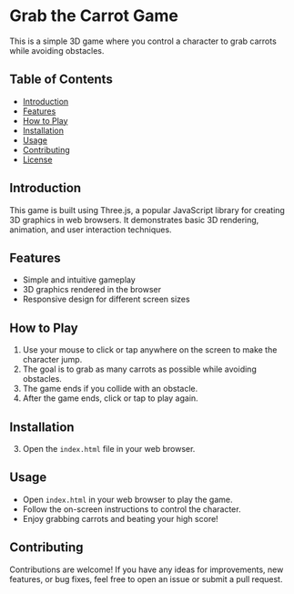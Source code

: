 # Grab the Carrot Game

This is a simple 3D game where you control a character to grab carrots while avoiding obstacles.

## Table of Contents

- [Introduction](#introduction)
- [Features](#features)
- [How to Play](#how-to-play)
- [Installation](#installation)
- [Usage](#usage)
- [Contributing](#contributing)
- [License](#license)

## Introduction

This game is built using Three.js, a popular JavaScript library for creating 3D graphics in web browsers. It demonstrates basic 3D rendering, animation, and user interaction techniques.

## Features

- Simple and intuitive gameplay
- 3D graphics rendered in the browser
- Responsive design for different screen sizes

## How to Play

1. Use your mouse to click or tap anywhere on the screen to make the character jump.
2. The goal is to grab as many carrots as possible while avoiding obstacles.
3. The game ends if you collide with an obstacle.
4. After the game ends, click or tap to play again.

## Installation

3. Open the `index.html` file in your web browser.

## Usage

- Open `index.html` in your web browser to play the game.
- Follow the on-screen instructions to control the character.
- Enjoy grabbing carrots and beating your high score!

## Contributing

Contributions are welcome! If you have any ideas for improvements, new features, or bug fixes, feel free to open an issue or submit a pull request.
